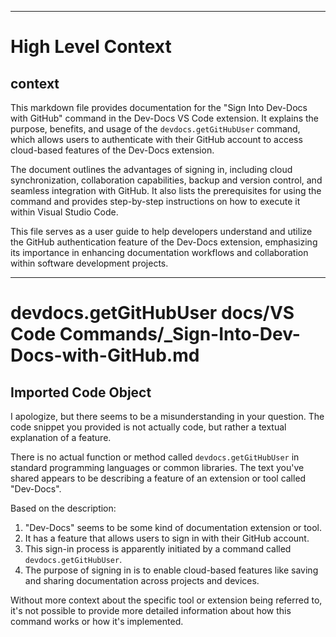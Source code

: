 

  ---
# High Level Context
## context
This markdown file provides documentation for the "Sign Into Dev-Docs with GitHub" command in the Dev-Docs VS Code extension. It explains the purpose, benefits, and usage of the `devdocs.getGitHubUser` command, which allows users to authenticate with their GitHub account to access cloud-based features of the Dev-Docs extension.

The document outlines the advantages of signing in, including cloud synchronization, collaboration capabilities, backup and version control, and seamless integration with GitHub. It also lists the prerequisites for using the command and provides step-by-step instructions on how to execute it within Visual Studio Code.

This file serves as a user guide to help developers understand and utilize the GitHub authentication feature of the Dev-Docs extension, emphasizing its importance in enhancing documentation workflows and collaboration within software development projects.

---
# devdocs.getGitHubUser docs/VS Code Commands/_Sign-Into-Dev-Docs-with-GitHub.md
## Imported Code Object
I apologize, but there seems to be a misunderstanding in your question. The code snippet you provided is not actually code, but rather a textual explanation of a feature. 

There is no actual function or method called `devdocs.getGitHubUser` in standard programming languages or common libraries. The text you've shared appears to be describing a feature of an extension or tool called "Dev-Docs".

Based on the description:

1. "Dev-Docs" seems to be some kind of documentation extension or tool.
2. It has a feature that allows users to sign in with their GitHub account.
3. This sign-in process is apparently initiated by a command called `devdocs.getGitHubUser`.
4. The purpose of signing in is to enable cloud-based features like saving and sharing documentation across projects and devices.

Without more context about the specific tool or extension being referred to, it's not possible to provide more detailed information about how this command works or how it's implemented.

  